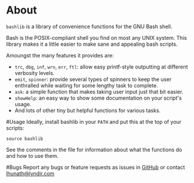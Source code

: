 # About
`bashlib` is a library of convenience functions for the GNU Bash shell.

Bash is the POSIX-compliant shell you find on most any UNIX system. This library makes it a little easier to make sane and appealing bash scripts.

Amoungst the many features it provides are:

 * `trc`, `dbg`, `inf`, `wrn`, `err`, `ftl`: allow easy printf-style outputting at different verbosity levels.
 * `emit`, `spinner`: provide several types of spinners to keep the user enthralled while waiting for some lengthy task to complete.
 * `ask`: a simple function that makes taking user input just that bit easier.
 * `showHelp`: an easy way to show some documentation on your script's usage.
 * And lots of other tiny but helpful functions for various tasks.


#Usage
Ideally, install bashlib in your `PATH` and put this at the top of your scripts:

    source bashlib

See the comments in the file for information about what the functions do and how to use them.


#Bugs
Report any bugs or feature requests as issues in [GitHub](https://github.com/lhunath/bashlib/issues) or contact <lhunath@lyndir.com>
